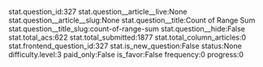 stat.question_id:327
stat.question__article__live:None
stat.question__article__slug:None
stat.question__title:Count of Range Sum
stat.question__title_slug:count-of-range-sum
stat.question__hide:False
stat.total_acs:622
stat.total_submitted:1877
stat.total_column_articles:0
stat.frontend_question_id:327
stat.is_new_question:False
status:None
difficulty.level:3
paid_only:False
is_favor:False
frequency:0
progress:0
